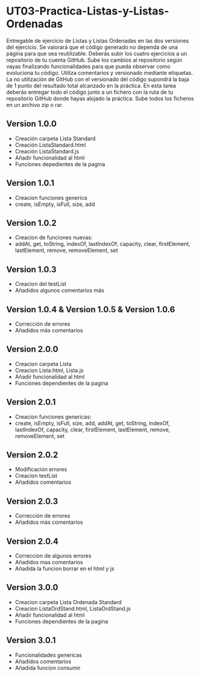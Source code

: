 # UT03-Practica-Listas-y-Listas-Ordenadas
Entregable de ejercicio de Listas y Listas Ordenadas en las dos versiones del ejercicio.  Se valorará que el código generado no dependa de una página para que sea reutilizable. Deberás subir los cuatro ejercicios a un repositorio de tu cuenta GitHub. Sube los cambios al repositorio según vayas finalizando funcionalidades para que pueda observar como evoluciona tu código. Utiliza comentarios y versionado mediante etiquetas. La no utilización de GitHub con el versionado del código supondrá la baja de 1 punto del resultado total alcanzado en la práctica.  En esta tarea deberás entregar todo el código junto a un fichero con la ruta de tu repositorio GitHub donde hayas alojado la práctica. Sube todos los ficheros en un archivo zip o rar.

## Version 1.0.0
 - Creación carpeta Lista Standard
 - Creación ListaStandard.html
 - Creación ListaStandard.js
 - Añadir funcionalidad al html
 - Funciones depedientes de la pagina

## Version 1.0.1
 - Creacion funciones generica
 - create, isEmpty, isFull, size, add

## Version 1.0.2
 - Creacion de funciones nuevas:
 - addAt, get, toString, indexOf, lastIndexOf, capacity, clear, firstElement, lastElement, remove, removeElement,  set

## Version 1.0.3
 - Creacion del testList
 - Añadidos algunos comentarios más

## Version 1.0.4 & Version 1.0.5 & Version 1.0.6 
 - Corrección de errores
 - Añadidos más comentarios

## Version 2.0.0
 - Creacion carpeta Lista
 - Creacion Lista.html, Lista.js
 - Añadir funcionalidad al html
 - Funciones dependientes de la pagina

## Version 2.0.1
 - Creacion funciones genericas:
 - create, isEmpty, isFull, size, add, addAt, get, toString, indexOf, lastIndexOf, capacity, clear, firstElement, lastElement, remove, removeElement, set

## Version 2.0.2
 - Modificación errores
 - Creacion testList
 - Añadidos comentarios

## Version 2.0.3
 - Corrección de errores
 - Añadidos más comentarios

## Version 2.0.4
 - Correccion de algunos errores
 - Añadidos mas comentarios
 - Añadida la funcion borrar en el html y js

## Version 3.0.0
 - Creacion carpeta Lista Ordenada Standard
 - Creacion ListaOrdStand.html, ListaOrdStand.js
 - Añadir funcionalidad al html
 - Funciones dependientes de la pagina

## Version 3.0.1
 - Funcionalidades genericas
 - Añadidos comentarios
 - Añadida funcion consumir